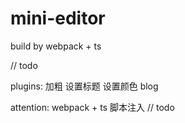 # mini-editor
build by webpack + ts

// todo

plugins:
    加粗
    设置标题
    设置颜色
    blog


attention:
    webpack + ts
    脚本注入 // todo

